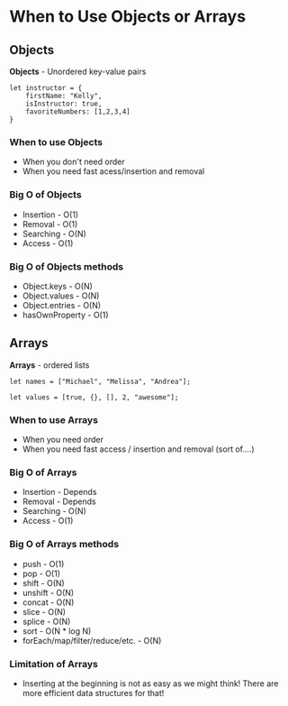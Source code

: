 # When to Use Objects or Arrays

## Objects
**Objects** - Unordered key-value pairs

```
let instructor = {
    firstName: "Kelly",
    isInstructor: true,
    favoriteNumbers: [1,2,3,4]
}
```
### When to use Objects
* When you don't need order
* When you need fast acess/insertion and removal

### Big O of Objects
* Insertion -   O(1)
* Removal -   O(1)
* Searching -   O(N)
* Access -   O(1)

### Big O of Objects methods
* Object.keys -   O(N)
* Object.values -   O(N)
* Object.entries -   O(N)
* hasOwnProperty -   O(1)

## Arrays
**Arrays** - ordered lists
```
let names = ["Michael", "Melissa", "Andrea"];

let values = [true, {}, [], 2, "awesome"];
```
### When to use Arrays
* When you need order
* When you need fast access / insertion and removal (sort of....)

### Big O of Arrays
* Insertion - Depends
* Removal - Depends
* Searching -   O(N)
* Access -   O(1)

### Big O of Arrays methods
* push -   O(1)
* pop -   O(1)
* shift -   O(N)
* unshift -   O(N)
* concat -   O(N)
* slice -   O(N)
* splice -   O(N)
* sort -   O(N * log N)
* forEach/map/filter/reduce/etc. -   O(N)

### Limitation of Arrays
* Inserting at the beginning is not as easy as we might think! There are more efficient data structures for that!
